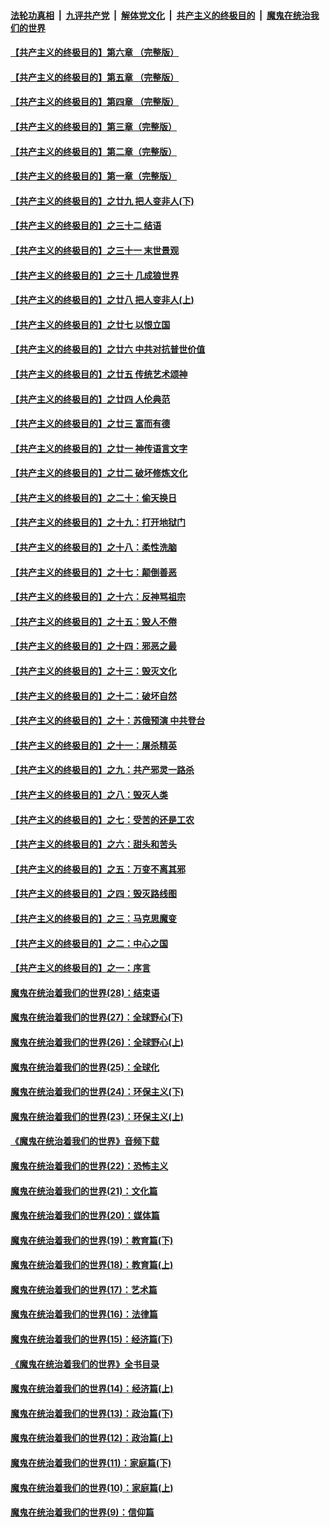 ####  [法轮功真相](../../../../basic/blob/master/README.md?t=01211326) &nbsp;|&nbsp; [九评共产党](../../../../9ping.md/blob/master/README.md?t=01211326) &nbsp;|&nbsp; [解体党文化](../../../../jtdwh.md/blob/master/README.md?t=01211326)  &nbsp;|&nbsp; [共产主义的终极目的](../../../../gczydzjmd.md/blob/master/README.md?t=01211326) &nbsp;|&nbsp; [魔鬼在统治我们的世界](../../../../mgztzwmdsj.md/blob/master/README.md?t=01211326) 

#### [【共产主义的终极目的】第六章 （完整版）](../pages/nsc422/n11428913.md?t=01211326) 

#### [【共产主义的终极目的】第五章 （完整版）](../pages/nsc422/n11428912.md?t=01211326) 

#### [【共产主义的终极目的】第四章 （完整版）](../pages/nsc422/n11428907.md?t=01211326) 

#### [【共产主义的终极目的】第三章（完整版）](../pages/nsc422/n11428848.md?t=01211326) 

#### [【共产主义的终极目的】第二章（完整版）](../pages/nsc422/n11428831.md?t=01211326) 

#### [【共产主义的终极目的】第一章（完整版）](../pages/nsc422/n11417651.md?t=01211326) 

#### [【共产主义的终极目的】之廿九 把人变非人(下)](../pages/nsc422/n11344140.md?t=01211326) 

#### [【共产主义的终极目的】之三十二 结语](../pages/nsc422/n11360535.md?t=01211326) 

#### [【共产主义的终极目的】之三十一 末世景观](../pages/nsc422/n11351129.md?t=01211326) 

#### [【共产主义的终极目的】之三十 几成狼世界](../pages/nsc422/n11348280.md?t=01211326) 

#### [【共产主义的终极目的】之廿八 把人变非人(上)](../pages/nsc422/n11340492.md?t=01211326) 

#### [【共产主义的终极目的】之廿七 以恨立国](../pages/nsc422/n11336944.md?t=01211326) 

#### [【共产主义的终极目的】之廿六 中共对抗普世价值](../pages/nsc422/n11324785.md?t=01211326) 

#### [【共产主义的终极目的】之廿五 传统艺术颂神](../pages/nsc422/n11296396.md?t=01211326) 

#### [【共产主义的终极目的】之廿四 人伦典范](../pages/nsc422/n11296397.md?t=01211326) 

#### [【共产主义的终极目的】之廿三 富而有德](../pages/nsc422/n11283598.md?t=01211326) 

#### [【共产主义的终极目的】之廿一 神传语言文字](../pages/nsc422/n11263265.md?t=01211326) 

#### [【共产主义的终极目的】之廿二 破坏修炼文化](../pages/nsc422/n11245728.md?t=01211326) 

#### [【共产主义的终极目的】之二十：偷天换日](../pages/nsc422/n11238846.md?t=01211326) 

#### [【共产主义的终极目的】之十九：打开地狱门](../pages/nsc422/n11206376.md?t=01211326) 

#### [【共产主义的终极目的】之十八：柔性洗脑](../pages/nsc422/n11199994.md?t=01211326) 

#### [【共产主义的终极目的】之十七：颠倒善恶](../pages/nsc422/n11179782.md?t=01211326) 

#### [【共产主义的终极目的】之十六：反神骂祖宗](../pages/nsc422/n11166798.md?t=01211326) 

#### [【共产主义的终极目的】之十五：毁人不倦](../pages/nsc422/n11166792.md?t=01211326) 

#### [【共产主义的终极目的】之十四：邪恶之最](../pages/nsc422/n11150249.md?t=01211326) 

#### [【共产主义的终极目的】之十三：毁灭文化](../pages/nsc422/n11135227.md?t=01211326) 

#### [【共产主义的终极目的】之十二：破坏自然](../pages/nsc422/n11135214.md?t=01211326) 

#### [【共产主义的终极目的】之十：苏俄预演 中共登台](../pages/nsc422/n11118424.md?t=01211326) 

#### [【共产主义的终极目的】之十一：屠杀精英](../pages/nsc422/n11118442.md?t=01211326) 

#### [【共产主义的终极目的】之九：共产邪灵一路杀](../pages/nsc422/n11114139.md?t=01211326) 

#### [【共产主义的终极目的】之八：毁灭人类](../pages/nsc422/n11108503.md?t=01211326) 

#### [【共产主义的终极目的】之七：受苦的还是工农](../pages/nsc422/n11101809.md?t=01211326) 

#### [【共产主义的终极目的】之六：甜头和苦头](../pages/nsc422/n11096971.md?t=01211326) 

#### [【共产主义的终极目的】之五：万变不离其邪](../pages/nsc422/n11091285.md?t=01211326) 

#### [【共产主义的终极目的】之四：毁灭路线图](../pages/nsc422/n11086284.md?t=01211326) 

#### [【共产主义的终极目的】之三：马克思魔变](../pages/nsc422/n11061941.md?t=01211326) 

#### [【共产主义的终极目的】之二：中心之国](../pages/nsc422/n11047728.md?t=01211326) 

#### [【共产主义的终极目的】之一：序言](../pages/nsc422/n11086077.md?t=01211326) 

#### [魔鬼在统治着我们的世界(28)：结束语](../pages/nsc422/n10936246.md?t=01211326) 

#### [魔鬼在统治着我们的世界(27)：全球野心(下)](../pages/nsc422/n10928319.md?t=01211326) 

#### [魔鬼在统治着我们的世界(26)：全球野心(上)](../pages/nsc422/n10900318.md?t=01211326) 

#### [魔鬼在统治着我们的世界(25)：全球化](../pages/nsc422/n10788205.md?t=01211326) 

#### [魔鬼在统治着我们的世界(24)：环保主义(下)](../pages/nsc422/n10695307.md?t=01211326) 

#### [魔鬼在统治着我们的世界(23)：环保主义(上)](../pages/nsc422/n10688613.md?t=01211326) 

#### [《魔鬼在统治着我们的世界》音频下载](../pages/nsc422/n10635553.md?t=01211326) 

#### [魔鬼在统治着我们的世界(22)：恐怖主义](../pages/nsc422/n10614727.md?t=01211326) 

#### [魔鬼在统治着我们的世界(21)：文化篇](../pages/nsc422/n10597706.md?t=01211326) 

#### [魔鬼在统治着我们的世界(20)：媒体篇](../pages/nsc422/n10586579.md?t=01211326) 

#### [魔鬼在统治着我们的世界(19)：教育篇(下)](../pages/nsc422/n10564808.md?t=01211326) 

#### [魔鬼在统治着我们的世界(18)：教育篇(上)](../pages/nsc422/n10526970.md?t=01211326) 

#### [魔鬼在统治着我们的世界(17)：艺术篇](../pages/nsc422/n10499093.md?t=01211326) 

#### [魔鬼在统治着我们的世界(16)：法律篇](../pages/nsc422/n10485969.md?t=01211326) 

#### [魔鬼在统治着我们的世界(15)：经济篇(下)](../pages/nsc422/n10469975.md?t=01211326) 

#### [《魔鬼在统治着我们的世界》全书目录](../pages/nsc422/n10464261.md?t=01211326) 

#### [魔鬼在统治着我们的世界(14)：经济篇(上)](../pages/nsc422/n10457370.md?t=01211326) 

#### [魔鬼在统治着我们的世界(13)：政治篇(下)](../pages/nsc422/n10448270.md?t=01211326) 

#### [魔鬼在统治着我们的世界(12)：政治篇(上)](../pages/nsc422/n10444576.md?t=01211326) 

#### [魔鬼在统治着我们的世界(11)：家庭篇(下)](../pages/nsc422/n10440961.md?t=01211326) 

#### [魔鬼在统治着我们的世界(10)：家庭篇(上)](../pages/nsc422/n10435448.md?t=01211326) 

#### [魔鬼在统治着我们的世界(9)：信仰篇](../pages/nsc422/n10432159.md?t=01211326) 

